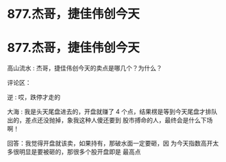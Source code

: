 # 877.杰哥，捷佳伟创今天

# 877.杰哥，捷佳伟创今天

高山流水 : 杰哥，捷佳伟创今天的卖点是哪几个？为什么？

评论区：

逆 : 哎，跌停才走的

大海 : 我是头天尾盘进去的，开盘就赚了 4 个点，结果楞是等到今天尾盘才排队出的，差点还没抛掉，象我这种人傻还要到 股市搏命的人，最终会是什么下场啊！

回答：我觉得开盘就该卖，如果持有，那破水面一定要砸，因 为今天指数高开太多很明显是要被砸的，那很多个股开盘即是 最高点